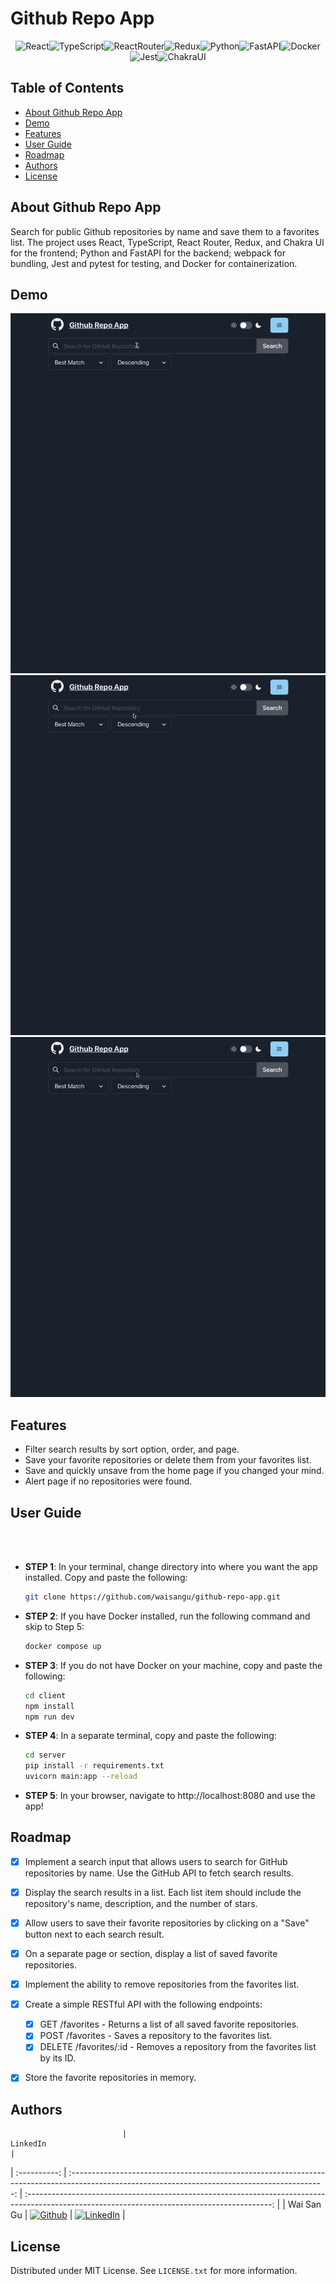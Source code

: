 # Github Repo App

<div align="center" width="100%">
            
![React][React]![TypeScript][TypeScript]![ReactRouter][ReactRouter]![Redux][Redux]![Python][Python]![FastAPI][FastAPI]![Docker][Docker]![Jest][Jest]![ChakraUI][ChakraUI]

</div>

## Table of Contents
- [About Github Repo App](#about-kafka-trace)
- [Demo](#demo)
- [Features](#features)
- [User Guide](#user-guide)
- [Roadmap](#roadmap)
- [Authors](#authors)
- [License](#license)

## About Github Repo App
Search for public Github repositories by name and save them to a favorites list. The project uses React, TypeScript, React Router, Redux, and Chakra UI for the frontend; Python and FastAPI for the backend; webpack for bundling, Jest and pytest for testing, and Docker for containerization. 

## Demo

![demo-vid-1](/client/src/assets/demo-vid-1.gif)
![demo-vid-2](/client/src/assets/demo-vid-2.gif)
![demo-vid-3](/client/src/assets/demo-vid-3.gif)

## Features
- Filter search results by sort option, order, and page.
- Save your favorite repositories or delete them from your favorites list.
- Save and quickly unsave from the home page if you changed your mind.
- Alert page if no repositories were found.

## User Guide
<br></br>	

- **STEP 1**: In your terminal, change directory into where you want the app installed. Copy and paste the following:
    ```bash
    git clone https://github.com/waisangu/github-repo-app.git
    ```
- **STEP 2**: If you have Docker installed, run the following command and skip to Step 5:
    ```bash
    docker compose up
    ```
- **STEP 3**: If you do not have Docker on your machine, copy and paste the following:
    ```bash
    cd client
    npm install
    npm run dev
    ```
- **STEP 4**: In a separate terminal, copy and paste the following:
    ```bash
    cd server
    pip install -r requirements.txt
    uvicorn main:app --reload
    ```
- **STEP 5**: In your browser, navigate to http://localhost:8080 and use the app!

## Roadmap

- [x] Implement a search input that allows users to search for GitHub repositories by name. Use the GitHub API to fetch search results.
- [x] Display the search results in a list. Each list item should include the repository's name, description, and the number of stars.
- [x] Allow users to save their favorite repositories by clicking on a "Save" button next to each search result.
- [x] On a separate page or section, display a list of saved favorite repositories.
- [x] Implement the ability to remove repositories from the favorites list.
- [x] Create a simple RESTful API with the following endpoints:
    - [x] GET /favorites - Returns a list of all saved favorite repositories.
    - [x] POST /favorites - Saves a repository to the favorites list.
    - [x] DELETE /favorites/:id - Removes a repository from the favorites list by its ID.
- [x] Store the favorite repositories in memory.


## Authors
                             |                                                                   LinkedIn                                                                    |
| :----------: | :---------------------------------------------------------------------------------------------------------------------------------------------: | :-------------------------------------------------------------------------------------------------------------------------------------------: |
|  Wai San Gu  |  [![Github](https://img.shields.io/badge/github-%23121011.svg?style=for-the-badge&logo=github&logoColor=white)](https://github.com/waisangu)   | [![LinkedIn](https://img.shields.io/badge/LinkedIn-%230077B5.svg?logo=linkedin&logoColor=white)](https://www.linkedin.com/in/waisangu/) |



## License
Distributed under MIT License. See `LICENSE.txt` for more information.

[React]: https://img.shields.io/badge/React-20232A?style=for-the-badge&logo=react&logoColor=61DAFB
[TypeScript]: https://img.shields.io/badge/TypeScript-007ACC?style=for-the-badge&logo=typescript&logoColor=white
[Jest]: https://img.shields.io/badge/Jest-323330?style=for-the-badge&logo=Jest&logoColor=white
[Docker]: https://img.shields.io/badge/docker-%230db7ed.svg?style=for-the-badge&logo=docker&logoColor=white
[Python]: https://img.shields.io/badge/Python-3776AB?style=for-the-badge&logo=python&logoColor=white
[ReactRouter]: https://img.shields.io/badge/React_Router-CA4245?style=for-the-badge&logo=react-router&logoColor=white
[Redux]: https://img.shields.io/badge/Redux-593D88?style=for-the-badge&logo=redux&logoColor=white
[ChakraUI]: https://shields.io/badge/chakra--ui-black?logo=chakraui&style=for-the-badge
[FastAPI]: https://img.shields.io/badge/FastAPI-005571?style=for-the-badge&logo=fastapi





